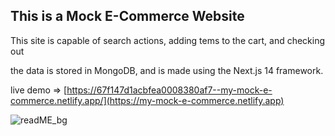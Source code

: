 ## This is a Mock E-Commerce Website
This site is capable of search actions, adding tems to the cart, and checking out

the data is stored in MongoDB, and is made using the Next.js 14 framework.

live demo => [https://67f147d1acbfea0008380af7--my-mock-e-commerce.netlify.app/](https://my-mock-e-commerce.netlify.app)


![readME_bg](https://github.com/user-attachments/assets/c14d8f06-ae64-4ed8-a3cd-fa3f9129a094)
